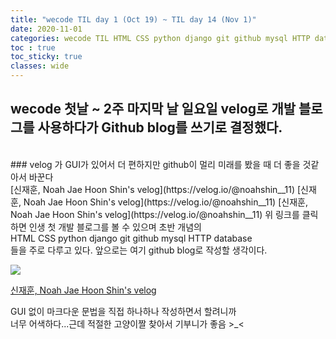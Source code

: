 ```yaml
---
title: "wecode TIL day 1 (Oct 19) ~ TIL day 14 (Nov 1)"
date: 2020-11-01
categories: wecode TIL HTML CSS python django git github mysql HTTP database
toc : true
toc_sticky: true
classes: wide
---
```


## wecode 첫날 ~ 2주 마지막 날 일요일 velog로 개발 블로그를 사용하다가 Github blog를 쓰기로 결정했다.
<br>
### velog 가 GUI가 있어서 더 편하지만 github이 멀리 미래를 봤을 때 더 좋을 것같아서 바꾼다
<br>
[신재훈, Noah Jae Hoon Shin's velog](https://velog.io/@noahshin__11)  
[신재훈, Noah Jae Hoon Shin's velog](https://velog.io/@noahshin__11)  
[신재훈, Noah Jae Hoon Shin's velog](https://velog.io/@noahshin__11)  
위 링크를 클릭하면 인생 첫 개발 블로그를 볼 수 있으며 초반 개념의 <br>
 HTML CSS python django git github mysql HTTP database <br>
들을 주로 다루고 있다. 앞으로는 여기  github blog로 작성할 생각이다.

![](https://images.velog.io/images/noahshin__11/post/cae6433d-cd66-450b-ab80-002eb9794f1e/image.png)

[신재훈, Noah Jae Hoon Shin's velog](https://velog.io/@noahshin__11)  
  
GUI 없이 마크다운 문법을 직접 하나하나 작성하면서 할려니까  
너무 어색하다...근데 적절한 고양이짤 찾아서 기부니가 좋음 >_<